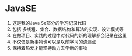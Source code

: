 # JavaSE
1. 这是我的Java Se部分的学习记录代码
2. 包括 多线程、集合、数据结构和算法的实现、设计模式等
3. 在做项目、实践的过程中对代码的新的理解都会记录在这里
4. 不仅仅是新事物也可以是以前学习的遗漏点
5. 保持着热爱才能坚持动力去学新的事物

